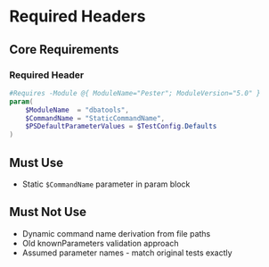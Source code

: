 # Required Headers

## Core Requirements

### Required Header
```powershell
#Requires -Module @{ ModuleName="Pester"; ModuleVersion="5.0" }
param(
    $ModuleName  = "dbatools",
    $CommandName = "StaticCommandName",
    $PSDefaultParameterValues = $TestConfig.Defaults
)
```

## Must Use
- Static `$CommandName` parameter in param block

## Must Not Use
- Dynamic command name derivation from file paths
- Old knownParameters validation approach
- Assumed parameter names - match original tests exactly